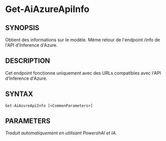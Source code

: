 ﻿---
external help file: powershai-help.xml
schema: 2.0.0
powershai: true
---

# Get-AiAzureApiInfo

## SYNOPSIS <!--!= @#Synop !-->
Obtient des informations sur le modèle. Même retour de l'endpoint /info de l'API d'Inference d'Azure.

## DESCRIPTION <!--!= @#Desc !-->
Cet endpoint fonctionne uniquement avec des URLs compatibles avec l'API d'Inference d'Azure.

## SYNTAX <!--!= @#Syntax !-->

```
Get-AiAzureApiInfo [<CommonParameters>]
```

## PARAMETERS <!--!= @#Params !-->


<!--PowershaiAiDocBlockStart-->
_Traduit automatiquement en utilisant PowershAI et IA._
<!--PowershaiAiDocBlockEnd-->

